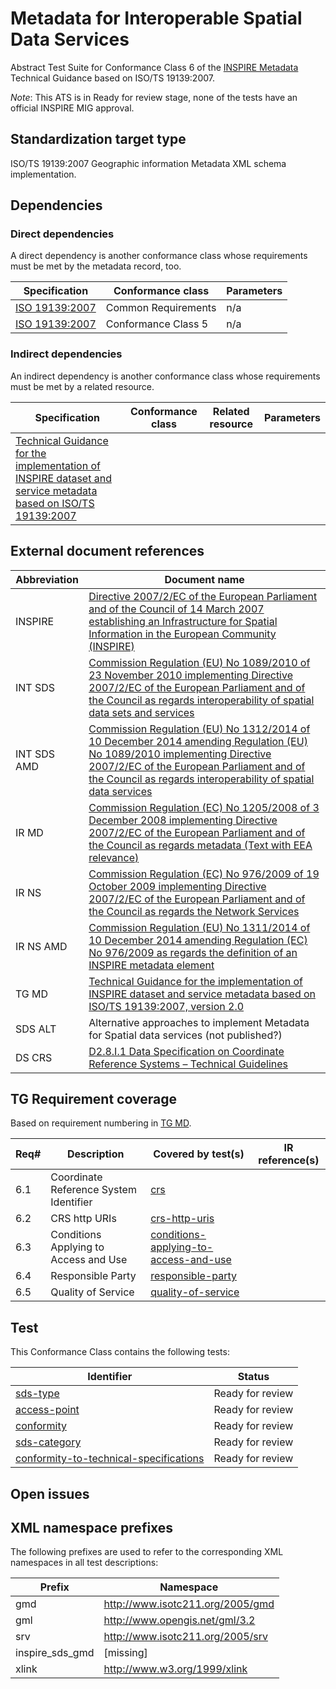 # Metadata for Interoperable Spatial Data Services

Abstract Test Suite for Conformance Class 6 of the [INSPIRE Metadata](http://inspire.ec.europa.eu/id/ats/metadata/2.0) Technical Guidance 
based on ISO/TS 19139:2007.

*Note*: This ATS is in Ready for review stage, none of the tests have an official INSPIRE MIG approval.
## Standardization target type

 ISO/TS 19139:2007 Geographic information Metadata XML schema implementation.

## Dependencies

### Direct dependencies

A direct dependency is another conformance class whose requirements must be met by the metadata record, too.

| Specification | Conformance class | Parameters | 
| ------------- | ----------------- | ---------- |
| [ISO 19139:2007](http://inspire.ec.europa.eu/id/ats/metadata/2.0/common) | Common Requirements | n/a |
| [ISO 19139:2007](#http://inspire.ec.europa.eu/id/ats/metadata/2.0/sds-invocable) | Conformance Class 5 | n/a |

### Indirect dependencies

An indirect dependency is another conformance class whose requirements must be met by a related resource.

| Specification | Conformance class | Related resource | Parameters |
| ------------- | ----------------- | ---------------- | ---------- |
| [Technical Guidance for the implementation of INSPIRE dataset and service metadata based on ISO/TS 19139:2007](#ref_TG_MD) |
 
## External document references

| Abbreviation | Document name                       |
| ------------ | ----------------------------------- |
| INSPIRE <a name="ref_INSPIRE"></a> | [Directive 2007/2/EC of the European Parliament and of the Council of 14 March 2007 establishing an Infrastructure for Spatial Information in the European Community (INSPIRE)](http://eur-lex.europa.eu/legal-content/EN/TXT/PDF/?uri=CELEX:32007L0002&from=EN)
| INT SDS <a name="ref_INT_SDS"></a> | [Commission Regulation (EU) No 1089/2010 of 23 November 2010 implementing Directive 2007/2/EC of the European Parliament and of the Council as regards interoperability of spatial data sets and services](http://eur-lex.europa.eu/legal-content/EN/TXT/PDF/?uri=OJ:L:2010:323:FULL&from=EN)
| INT SDS AMD <a name="ref_INT_SDS_AMD"></a> | [Commission Regulation (EU) No 1312/2014 of 10 December 2014 amending Regulation (EU) No 1089/2010 implementing Directive 2007/2/EC of the European Parliament and of the Council as regards interoperability of spatial data services](http://eur-lex.europa.eu/legal-content/EN/TXT/PDF/?uri=CELEX:32014R1312&from=EN)
| IR MD <a name="ref_IR_MD"></a> | [Commission Regulation (EC) No 1205/2008 of 3 December 2008 implementing Directive 2007/2/EC of the European Parliament and of the Council as regards metadata (Text with EEA relevance)](http://eur-lex.europa.eu/legal-content/EN/TXT/PDF/?uri=CELEX:32008R1205&from=EN)
| IR NS <a name="ref_IR_NS"></a>   | [Commission Regulation (EC) No 976/2009 of 19 October 2009 implementing Directive 2007/2/EC of the European Parliament and of the Council as regards the Network Services](http://eur-lex.europa.eu/legal-content/EN/TXT/PDF/?uri=CELEX:32009R0976&from=EN)
| IR NS AMD <a name="ref_IR_NS_AMD"></a> | [Commission Regulation (EU) No 1311/2014 of 10 December 2014 amending Regulation (EC) No 976/2009 as regards the definition of an INSPIRE metadata element](http://eur-lex.europa.eu/legal-content/EN/TXT/PDF/?uri=CELEX:32014R1311&from=EN)
| TG MD <a name="ref_TG_MD"></a> | [Technical Guidance for the implementation of INSPIRE dataset and service metadata based on ISO/TS 19139:2007, version 2.0](https://inspire.ec.europa.eu/sites/default/files/documents/metadata/inspire-tg-metadata-iso19139-2.0.1.pdf)
| SDS ALT <a name="ref_SDS_alt"></a> | Alternative approaches to implement Metadata for Spatial data services (not published?)
| DS CRS <a name="ref_DS_CRS"></a> | [D2.8.I.1 Data Specification on Coordinate Reference Systems – Technical Guidelines](http://inspire.ec.europa.eu/documents/Data_Specifications/INSPIRE_DataSpecification_RS_v3.2.pdf)

## TG Requirement coverage

Based on requirement numbering in [TG MD](#ref_TG_MD).

| Req#   | Description                          | Covered by test(s)                 | IR reference(s)                  |
| ------ | ------------------------------------ | ---------------------------------- | -------------------------------- |
| 6.1      | Coordinate Reference System Identifier              | [crs](http://inspire.ec.europa.eu/id/ats/metadata/2.0/sds-interoperable/crs) | |
| 6.2      | CRS http URIs               | [crs-http-uris](http://inspire.ec.europa.eu/id/ats/metadata/2.0/sds-interoperable/crs-http-uris) | |
| 6.3      | Conditions Applying to Access and Use               | [conditions-applying-to-access-and-use](http://inspire.ec.europa.eu/id/ats/metadata/2.0/sds-interoperable/conditions-applying-to-access-and-use) | |
| 6.4      | Responsible Party              | [responsible-party](http://inspire.ec.europa.eu/id/ats/metadata/2.0/sds-interoperable/responsible-party) | |
| 6.5      | Quality of Service              | [quality-of-service](http://inspire.ec.europa.eu/id/ats/metadata/2.0/sds-interoperable/quality-of-service) | |


## Test

This Conformance Class contains the following tests:

| Identifier                                                        | Status   |
| ----------------------------------------------------------------- | -------- |
| [sds-type](http://inspire.ec.europa.eu/id/ats/metadata/2.0/sds-interoperable/crs) |  Ready for review  |
| [access-point](http://inspire.ec.europa.eu/id/ats/metadata/2.0/sds-interoperable/crs-http-uris) |  Ready for review  |
| [conformity](http://inspire.ec.europa.eu/id/ats/metadata/2.0/sds-interoperable/conditions-applying-to-access-and-use) |  Ready for review  |
| [sds-category](http://inspire.ec.europa.eu/id/ats/metadata/2.0/sds-interoperable/responsible-party) |  Ready for review  |
| [conformity-to-technical-specifications](http://inspire.ec.europa.eu/id/ats/metadata/2.0/sds-interoperable/quality-of-service) |  Ready for review  |


## Open issues


## XML namespace prefixes <a name="namespaces"></a>

The following prefixes are used to refer to the corresponding XML namespaces in all test descriptions:

Prefix         | Namespace
-------------- | -------------------------------------------------
gmd | http://www.isotc211.org/2005/gmd
gml | http://www.opengis.net/gml/3.2
srv | http://www.isotc211.org/2005/srv
inspire\_sds\_gmd | [missing]
xlink          | http://www.w3.org/1999/xlink
